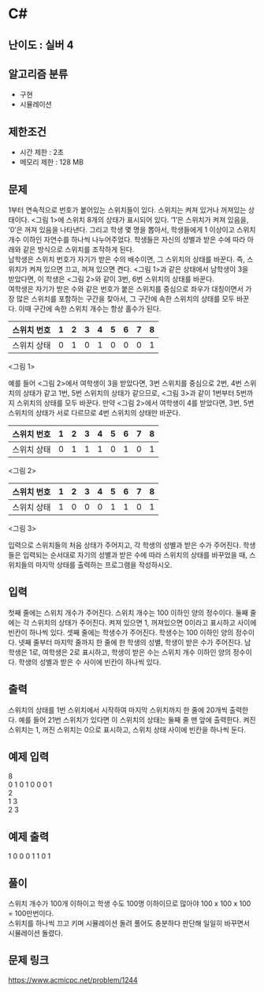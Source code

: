 # C#

## 난이도 : 실버 4

## 알고리즘 분류
  - 구현
  - 시뮬레이션

## 제한조건
  - 시간 제한 : 2초
  - 메모리 제한 : 128 MB

## 문제
1부터 연속적으로 번호가 붙어있는 스위치들이 있다. 스위치는 켜져 있거나 꺼져있는 상태이다. <그림 1>에 스위치 8개의 상태가 표시되어 있다. ‘1’은 스위치가 켜져 있음을, ‘0’은 꺼져 있음을 나타낸다. 그리고 학생 몇 명을 뽑아서, 학생들에게 1 이상이고 스위치 개수 이하인 자연수를 하나씩 나누어주었다. 학생들은 자신의 성별과 받은 수에 따라 아래와 같은 방식으로 스위치를 조작하게 된다.<br/>
남학생은 스위치 번호가 자기가 받은 수의 배수이면, 그 스위치의 상태를 바꾼다. 즉, 스위치가 켜져 있으면 끄고, 꺼져 있으면 켠다. <그림 1>과 같은 상태에서 남학생이 3을 받았다면, 이 학생은 <그림 2>와 같이 3번, 6번 스위치의 상태를 바꾼다.<br/>
여학생은 자기가 받은 수와 같은 번호가 붙은 스위치를 중심으로 좌우가 대칭이면서 가장 많은 스위치를 포함하는 구간을 찾아서, 그 구간에 속한 스위치의 상태를 모두 바꾼다. 이때 구간에 속한 스위치 개수는 항상 홀수가 된다.<br/>

|스위치 번호|1|2|3|4|5|6|7|8|
|:---:|:---:|:---:|:---:|:---:|:---:|:---:|:---:|:---:|
|스위치 상태|0|1|0|1|0|0|0|1|

<그림 1>

예를 들어 <그림 2>에서 여학생이 3을 받았다면, 3번 스위치를 중심으로 2번, 4번 스위치의 상태가 같고 1번, 5번 스위치의 상태가 같으므로, <그림 3>과 같이 1번부터 5번까지 스위치의 상태를 모두 바꾼다. 만약 <그림 2>에서 여학생이 4를 받았다면, 3번, 5번 스위치의 상태가 서로 다르므로 4번 스위치의 상태만 바꾼다.<br/>

|스위치 번호|1|2|3|4|5|6|7|8|
|:---:|:---:|:---:|:---:|:---:|:---:|:---:|:---:|:---:|
|스위치 상태|0|1|1|1|0|1|0|1|

<그림 2>


|스위치 번호|1|2|3|4|5|6|7|8|
|:---:|:---:|:---:|:---:|:---:|:---:|:---:|:---:|:---:|
|스위치 상태|1|0|0|0|1|1|0|1|

<그림 3>

입력으로 스위치들의 처음 상태가 주어지고, 각 학생의 성별과 받은 수가 주어진다. 학생들은 입력되는 순서대로 자기의 성별과 받은 수에 따라 스위치의 상태를 바꾸었을 때, 스위치들의 마지막 상태를 출력하는 프로그램을 작성하시오.<br/>

## 입력
첫째 줄에는 스위치 개수가 주어진다. 스위치 개수는 100 이하인 양의 정수이다. 둘째 줄에는 각 스위치의 상태가 주어진다. 켜져 있으면 1, 꺼져있으면 0이라고 표시하고 사이에 빈칸이 하나씩 있다. 셋째 줄에는 학생수가 주어진다. 학생수는 100 이하인 양의 정수이다. 넷째 줄부터 마지막 줄까지 한 줄에 한 학생의 성별, 학생이 받은 수가 주어진다. 남학생은 1로, 여학생은 2로 표시하고, 학생이 받은 수는 스위치 개수 이하인 양의 정수이다. 학생의 성별과 받은 수 사이에 빈칸이 하나씩 있다.<br/>

## 출력
스위치의 상태를 1번 스위치에서 시작하여 마지막 스위치까지 한 줄에 20개씩 출력한다. 예를 들어 21번 스위치가 있다면 이 스위치의 상태는 둘째 줄 맨 앞에 출력한다. 켜진 스위치는 1, 꺼진 스위치는 0으로 표시하고, 스위치 상태 사이에 빈칸을 하나씩 둔다.<br/>

## 예제 입력
8<br/>
0 1 0 1 0 0 0 1<br/>
2<br/>
1 3<br/>
2 3<br/>

## 예제 출력
1 0 0 0 1 1 0 1<br/>

## 풀이
스위치 개수가 100개 이하이고 학생 수도 100명 이하이므로 많아야 100 x 100 x 100 = 100만번이다.<br/>
스위치를 하나씩 끄고 키며 시뮬레이션 돌려 풀어도 충분하다 판단해 일일히 바꾸면서 시뮬레이션 돌렸다.<br/>


## 문제 링크
https://www.acmicpc.net/problem/1244